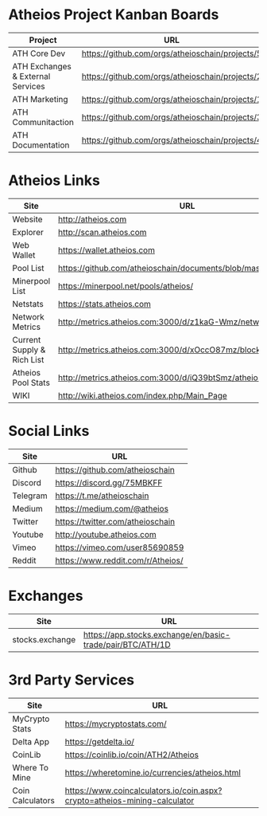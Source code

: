 # Atheios Project Kanban Boards
| Project | URL |
|---------|-----|
| ATH Core Dev | https://github.com/orgs/atheioschain/projects/5 |
| ATH Exchanges & External Services | https://github.com/orgs/atheioschain/projects/2 |
| ATH Marketing | https://github.com/orgs/atheioschain/projects/1 |
| ATH Communitaction | https://github.com/orgs/atheioschain/projects/3 |
| ATH Documentation | https://github.com/orgs/atheioschain/projects/4 |


# Atheios Links

| Site | URL |
|------|-----|
| Website | http://atheios.com |
| Explorer | http://scan.atheios.com |
| Web Wallet | https://wallet.atheios.com |
| Pool List | https://github.com/atheioschain/documents/blob/master/PoolList.md |
| Minerpool List | https://minerpool.net/pools/atheios/ |
| Netstats | https://stats.atheios.com |
| Network Metrics | http://metrics.atheios.com:3000/d/z1kaG-Wmz/network |
| Current Supply & Rich List | http://metrics.atheios.com:3000/d/xOccO87mz/blockwatch |
| Atheios Pool Stats | http://metrics.atheios.com:3000/d/iQ39btSmz/atheios-pools |
| WIKI | http://wiki.atheios.com/index.php/Main_Page |

# Social Links

| Site | URL |
|------|-----|
| Github | https://github.com/atheioschain |
| Discord | https://discord.gg/75MBKFF |
| Telegram | https://t.me/atheioschain |
| Medium | https://medium.com/@atheios |
| Twitter | https://twitter.com/atheioschain |
| Youtube | http://youtube.atheios.com |
| Vimeo | https://vimeo.com/user85690859 |
| Reddit | https://www.reddit.com/r/Atheios/ |

# Exchanges

| Site | URL |
|------|-----|
| stocks.exchange | https://app.stocks.exchange/en/basic-trade/pair/BTC/ATH/1D |

# 3rd Party Services
| Site | URL |
|------|-----|
| MyCrypto Stats | https://mycryptostats.com/ |
| Delta App | https://getdelta.io/ |
| CoinLib | https://coinlib.io/coin/ATH2/Atheios |
| Where To Mine | https://wheretomine.io/currencies/atheios.html |
| Coin Calculators | https://www.coincalculators.io/coin.aspx?crypto=atheios-mining-calculator |

